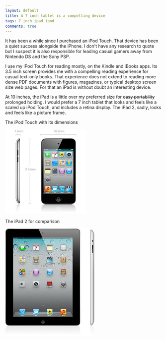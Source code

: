 ```yaml
---
layout: default
title: A 7 inch tablet is a compelling device
tags: 7 inch ipad ipod
comments: true
---
```


It has been a while since I purchased an iPod Touch. That device has been a quiet success alongside the iPhone. I don't have any research to quote but I suspect it is also responsible for leading casual gamers away from Nintendo DS and the Sony PSP.

I use my iPod Touch for reading mostly, on the Kindle and iBooks apps. Its 3.5 inch screen provides me with a compelling reading experience for casual text-only books. That experience does not extend to reading more dense PDF documents with figures, magazines, or typical desktop screen size web pages. For that an iPad is without doubt an interesting device.

At 10 inches, the iPad is a little over my preferred size for ~~easy portability~~ prolonged holding. I would prefer a 7 inch tablet that looks and feels like a scaled up iPod Touch, and includes a retina display. The iPad 2, sadly, looks and feels like a picture frame.

The iPod Touch with its dimensions

![Dimensions](/assets/img/ipod-touch-dimensions.jpg)

The iPad 2 for comparison

![iPad 2](/assets/img/ipad-2.jpg)
